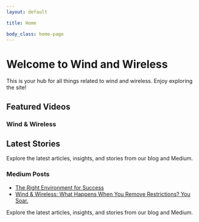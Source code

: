 ```yaml
---
layout: default

title: Home

body_class: home-page
---
```


# Welcome to Wind and Wireless

This is your hub for all things related to wind and wireless. Enjoy exploring the site!

## Featured Videos
<div>
    <h3>Wind & Wireless</h3>
    <script type="text/javascript" src="https://feed.mikle.com/js/fw-loader.js" 
        preloader-text="Loading" 
        data-fw-param="171544/">
    </script>
</div>  

## Latest Stories
Explore the latest articles, insights, and stories from our blog and Medium.

### Medium Posts
- [The Right Environment for Success](https://medium.com/@ekwedar/the-right-environment-for-success-92351637e505)
- [Wind & Wireless: What Happens When You Remove Restrictions? You Soar.](https://medium.com/@ekwedar/wind-wireless-what-happens-when-you-remove-restrictions-you-soar-4f27f8a516f0)

Explore the latest articles, insights, and stories from our blog and Medium.
